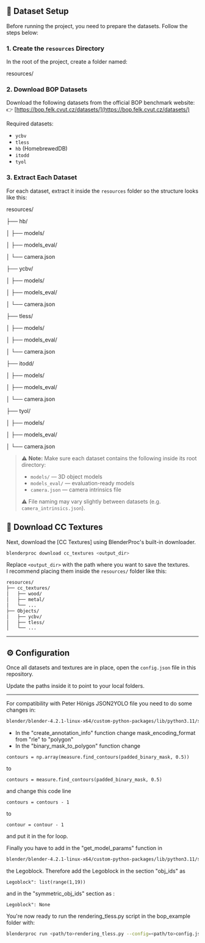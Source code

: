 ## 📁 Dataset Setup

Before running the project, you need to prepare the datasets. Follow the steps below:

### 1. Create the `resources` Directory

In the root of the project, create a folder named:

resources/


### 2. Download BOP Datasets

Download the following datasets from the official BOP benchmark website:  
👉 [https://bop.felk.cvut.cz/datasets/](https://bop.felk.cvut.cz/datasets/)

Required datasets:

- `ycbv`
- `tless`
- `hb` (HomebrewedDB)
- `itodd`
- `tyol`

### 3. Extract Each Dataset

For each dataset, extract it inside the `resources` folder so the structure looks like this:

resources/

├── hb/

│   ├── models/

│   ├── models_eval/

│   └── camera.json

├── ycbv/

│   ├── models/

│   ├── models_eval/

│   └── camera.json

├── tless/

│   ├── models/

│   ├── models_eval/

│   └── camera.json

├── itodd/

│   ├── models/

│   ├── models_eval/

│   └── camera.json

├── tyol/

│   ├── models/

│   ├── models_eval/

│   └── camera.json




> ⚠️ **Note:** Make sure each dataset contains the following inside its root directory:
> - `models/` — 3D object models  
> - `models_eval/` — evaluation-ready models  
> - `camera.json` — camera intrinsics file  
> 
> ⚠️ File naming may vary slightly between datasets (e.g. `camera_intrinsics.json`).

## 🎨 Download CC Textures

Next, download the [CC Textures] using BlenderProc's built-in downloader.

```bash
blenderproc download cc_textures <output_dir>
```

Replace `<output_dir>` with the path where you want to save the textures.  
I recommend placing them inside the `resources/` folder like this:

```bash
resources/
├── cc_textures/
│   ├── wood/
│   ├── metal/
│   └── ...
├── Objects/
│   ├── ycbv/
│   ├── tless/
│   └── ...
```

---

## ⚙️ Configuration

Once all datasets and textures are in place, open the `config.json` file in this repository.

Update the paths inside it to point to your local folders.

---
For compatibility with Peter Hönigs JSON2YOLO file you need to do some changes in:
```bash
blender/blender-4.2.1-linux-x64/custom-python-packages/lib/python3.11/site-packages/bop_toolkit_lib/pycoco_utils.py
```

- In the "create_annotation_info" function change mask_encoding_format from "rle" to "polygon"
- In the "binary_mask_to_polygon" function change
```
contours = np.array(measure.find_contours(padded_binary_mask, 0.5))
```

to
```
contours = measure.find_contours(padded_binary_mask, 0.5)
```
and change this code line
```
contours = contours - 1
```
to 
```
contour = contour - 1
```
and put it in the for loop.

Finally you have to add in the "get_model_params" function in 
```bash
blender/blender-4.2.1-linux-x64/custom-python-packages/lib/python3.11/site-packages/bop_toolkit_lib/dataset_params.py
```
the Legoblock. Therefore add the Legoblock in the section "obj_ids" as 
```
Legoblock": list(range(1,19))
```
and in the "symmetric_obj_ids" section as :
```
Legoblock": None
```
You're now ready to run the rendering_tless.py script in the bop_example folder with:
```bash
blenderproc run <path/to>rendering_tless.py --config=<path/to>config.json

